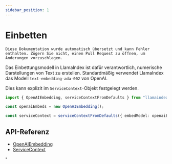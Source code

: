 ```yaml
---
sidebar_position: 1
---
```


# Einbetten

`Diese Dokumentation wurde automatisch übersetzt und kann Fehler enthalten. Zögern Sie nicht, einen Pull Request zu öffnen, um Änderungen vorzuschlagen.`

Das Einbettungsmodell in LlamaIndex ist dafür verantwortlich, numerische Darstellungen von Text zu erstellen. Standardmäßig verwendet LlamaIndex das Modell `text-embedding-ada-002` von OpenAI.

Dies kann explizit im `ServiceContext`-Objekt festgelegt werden.

```typescript
import { OpenAIEmbedding, serviceContextFromDefaults } from "llamaindex";

const openaiEmbeds = new OpenAIEmbedding();

const serviceContext = serviceContextFromDefaults({ embedModel: openaiEmbeds });
```

## API-Referenz

- [OpenAIEmbedding](../../api/classes/OpenAIEmbedding.md)
- [ServiceContext](../../api/interfaces/ServiceContext.md)

"
